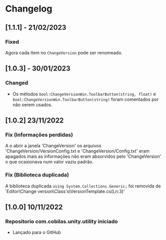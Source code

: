 # Changelog
## [1.1.1] - 21/02/2023
### Fixed
Agora cada item no `ChangeVersion` pode ser renomeado.
## [1.0.3] - 30/01/2023
### Changed
- Os métodos `bool:ChangeVersionWin.ToolbarButton(string, float)` e `bool:ChangeVersionWin.ToolbarButton(string)` foram comentados por não serem usados.

## [1.0.2] 23/11/2022
### Fix (Informações perdidas)
A o abrir a janela 'ChangeVersion' os arquivos 'ChangeVersion/VersionConfig.txt e 'ChangeVersion/Config.txt' 
eram apagados mais as informações não eram absorvidos pelo 'ChangeVersion' o que ocasionava num valor vaziu
padrão.
### Fix (Biblioteca duplicada)
A biblioteca duplicada `using System.Collections.Generic;` foi removida de
'Editor\Change version\Class's\VersionTemplate.cs(Ln:3)'
## [1.0.0] 10/11/2022
### Repositorio com.cobilas.unity.utility iniciado
- Lançado para o GitHub